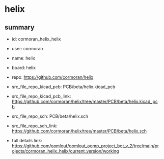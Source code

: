 # helix
 
## summary 
* id: cormoran_helix_helix
* user: cormoran
* name: helix
* board: helix
* repo: https://github.com/cormoran/helix
* src_file_repo_kicad_pcb: PCB/beta/helix.kicad_pcb
* src_file_repo_kicad_pcb_link: https://github.com/cormoran/helix/tree/master/PCB/beta/helix.kicad_pcb


* src_file_repo_sch: PCB/beta/helix.sch
* src_file_repo_sch_link: https://github.com/cormoran/helix/tree/master/PCB/beta/helix.sch
* full details link: https://github.com/oomlout/oomlout_oomp_project_bot_v_2/tree/main/projects/cormoran_helix_helix/current_version/working  






